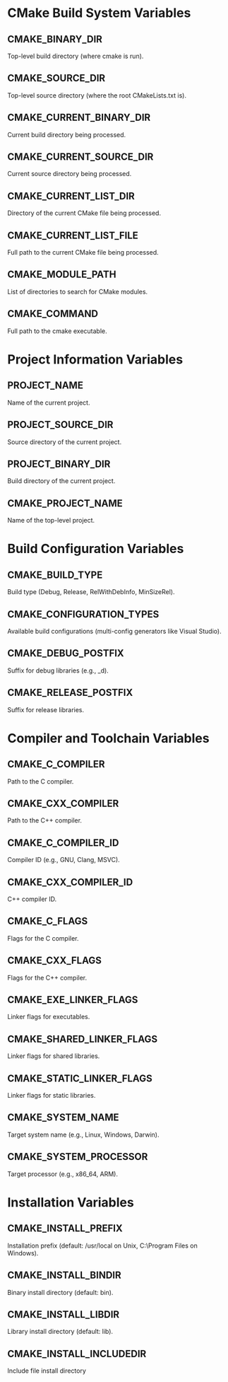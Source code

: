 # CMake Build System Variables

## CMAKE_BINARY_DIR
Top-level build directory (where cmake is run).

## CMAKE_SOURCE_DIR
Top-level source directory (where the root CMakeLists.txt is).

## CMAKE_CURRENT_BINARY_DIR
Current build directory being processed.

## CMAKE_CURRENT_SOURCE_DIR
Current source directory being processed.

## CMAKE_CURRENT_LIST_DIR
Directory of the current CMake file being processed.

## CMAKE_CURRENT_LIST_FILE
Full path to the current CMake file being processed.

## CMAKE_MODULE_PATH
List of directories to search for CMake modules.

## CMAKE_COMMAND
Full path to the cmake executable.

# Project Information Variables

## PROJECT_NAME
Name of the current project.

## PROJECT_SOURCE_DIR
Source directory of the current project.

## PROJECT_BINARY_DIR
Build directory of the current project.

## CMAKE_PROJECT_NAME
Name of the top-level project.

# Build Configuration Variables

## CMAKE_BUILD_TYPE
Build type (Debug, Release, RelWithDebInfo, MinSizeRel).

## CMAKE_CONFIGURATION_TYPES
Available build configurations (multi-config generators like Visual Studio).

## CMAKE_DEBUG_POSTFIX
Suffix for debug libraries (e.g., _d).

## CMAKE_RELEASE_POSTFIX
Suffix for release libraries.

# Compiler and Toolchain Variables

## CMAKE_C_COMPILER
Path to the C compiler.

## CMAKE_CXX_COMPILER
Path to the C++ compiler.

## CMAKE_C_COMPILER_ID
Compiler ID (e.g., GNU, Clang, MSVC).

## CMAKE_CXX_COMPILER_ID
C++ compiler ID.

## CMAKE_C_FLAGS
Flags for the C compiler.

## CMAKE_CXX_FLAGS
Flags for the C++ compiler.

## CMAKE_EXE_LINKER_FLAGS
Linker flags for executables.

## CMAKE_SHARED_LINKER_FLAGS
Linker flags for shared libraries.

## CMAKE_STATIC_LINKER_FLAGS
Linker flags for static libraries.

## CMAKE_SYSTEM_NAME
Target system name (e.g., Linux, Windows, Darwin).

## CMAKE_SYSTEM_PROCESSOR
Target processor (e.g., x86_64, ARM).

# Installation Variables

## CMAKE_INSTALL_PREFIX
Installation prefix (default: /usr/local on Unix, C:\Program Files on Windows).

## CMAKE_INSTALL_BINDIR
Binary install directory (default: bin).

## CMAKE_INSTALL_LIBDIR
Library install directory (default: lib).

## CMAKE_INSTALL_INCLUDEDIR
Include file install directory